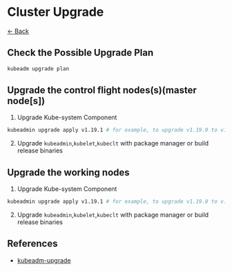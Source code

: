 # Cluster Upgrade
[← Back](../way-to-cka)

## Check the Possible Upgrade Plan  
```bash
kubeadm upgrade plan
```

## Upgrade the control flight nodes(s)(master node[s])  
1. Upgrade Kube-system Component
```bash
kubeadmin upgrade apply v1.19.1 # for example, to upgrade v1.19.0 to v1.19.1
```
2. Upgrade `kubeadmin`,`kubelet`,`kubeclt` with package manager or build release binaries

## Upgrade the working nodes
1. Upgrade Kube-system Component
```bash
kubeadmin upgrade apply v1.19.1 # for example, to upgrade v1.19.0 to v1.19.1
```
2. Upgrade `kubeadmin`,`kubelet`,`kubeclt` with package manager or build release binaries

## References  
- [kubeadm-upgrade](https://kubernetes.io/docs/reference/setup-tools/kubeadm/kubeadm-upgrade/)

